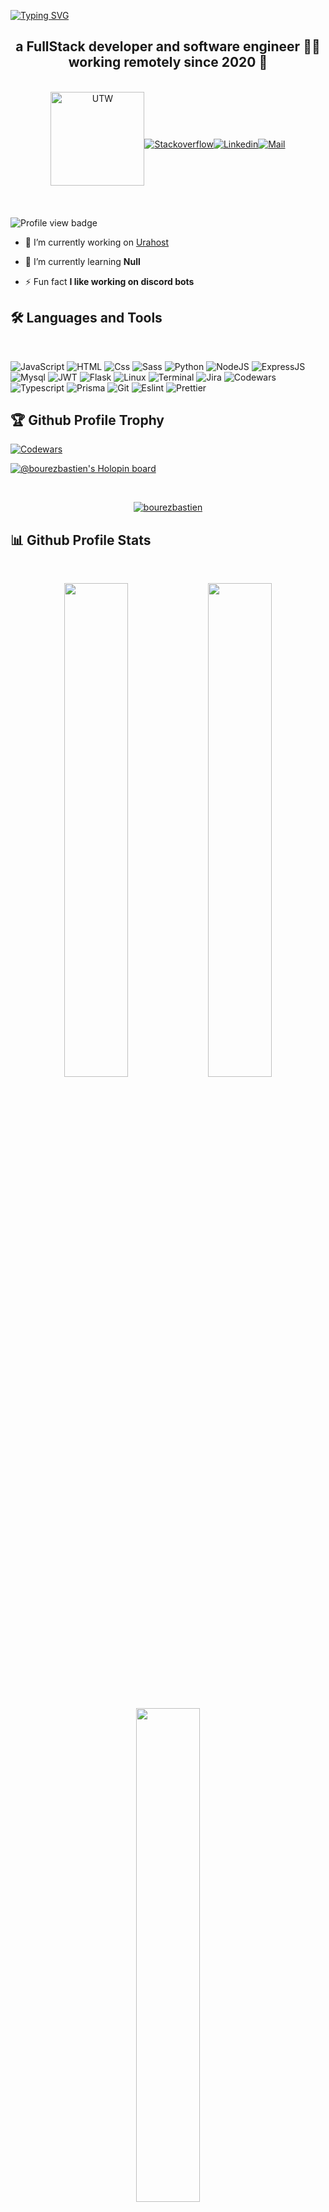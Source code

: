 <a href="https://git.io/typing-svg"><img src="https://readme-typing-svg.demolab.com?font=Fira+Code&size=75&pause=1500&center=true&vCenter=true&width=1920&height=100&lines=Hi+%F0%9F%91%8B%2C+I'm+Bastien" alt="Typing SVG" /></a>

<h2 align="center">a FullStack developer and software engineer 👨‍💻 working remotely since 2020 🚀</h2>
<br />

<div style="display: flex; flex-direction: row; width:100%; align-items:center; justify-content: center;" align="center">
<a  target="_blank" href="https://www.youtube.com/watch?v=dQw4w9WgXcQ">
  <img
    height="auto"
    width="150px"
    alt="UTW"
    src="https://img.shields.io/badge/UpWork-6FDA44?style=for-the-badge&logo=Upwork&logoColor=white"
  />
  <br />
  <br />

</a>
 
 
   <br />
<a  target="_blank" href="https://stackoverflow.com/users/20161371/bourez-bastien">
  <img
    alt="Stackoverflow"
    src="https://img.shields.io/badge/stack%20overflow-FE7A16?logo=stack-overflow&logoColor=white&style=for-the-badge"
  />
</a>
  
<a  target="_blank" href="https://www.linkedin.com/in/bastien-bourez-617bba171/" >
  <img
    alt="Linkedin"
    src="https://img.shields.io/badge/linkedin-0077B5?logo=linkedin&logoColor=white&style=for-the-badge"
  />
</a>
  
 <a  target="_blank" href="mailto:contact@bastien-b.fr" >
  <img
    alt="Mail"
    src="https://img.shields.io/badge/Gmail-D14836?style=for-the-badge&logo=gmail&logoColor=white"
  />
</a>
  
</div>

<br />


<br />
  <img 
    alt="Profile view badge"
    src="https://komarev.com/ghpvc/?username=BourezBastien&style=for-the-badge"
  />

- 🔭 I’m currently working on [Urahost](https://urahost.fr/)

- 🌱 I’m currently learning **Null**

- ⚡ Fun fact **I like working on discord bots**

## 🛠 Languages and Tools
<br />

<p>
  <img alt="JavaScript" src="https://img.shields.io/badge/JavaScript-F7DF1E?logo=javascript&logoColor=white&style=for-the-badge" />
  <img alt="HTML" src="https://img.shields.io/badge/HTML-E34F26?logo=html5&logoColor=white&style=for-the-badge" />
  <img alt="Css" src="https://img.shields.io/badge/CSS-1572B6?logo=css3&logoColor=white&style=for-the-badge" />
  <img alt="Sass" src="https://img.shields.io/badge/Sass-CC6699?logo=sass&logoColor=white&style=for-the-badge" />
  <img alt="Python" src="https://img.shields.io/badge/Python-3776AB?style=for-the-badge&logo=python&logoColor=white" />
  <img alt="NodeJS" src="https://img.shields.io/badge/Node.js-43853D?style=for-the-badge&logo=node.js&logoColor=white" />
  <img alt="ExpressJS" src="https://img.shields.io/badge/Express.js-404D59?style=for-the-badge" />
  <img alt="Mysql" src="https://img.shields.io/badge/MySQL-00000F?style=for-the-badge&logo=mysql&logoColor=white" />
  <img alt="JWT" src="https://img.shields.io/badge/json%20web%20tokens-323330?style=for-the-badge&logo=json-web-tokens&logoColor=pink" />
  <img alt="Flask" src="https://img.shields.io/badge/Flask-000000?style=for-the-badge&logo=flask&logoColor=white" />
  <img alt="Linux" src="https://img.shields.io/badge/Linux-FCC624?style=for-the-badge&logo=linux&logoColor=black" />
  <img alt="Terminal" src="https://img.shields.io/badge/Terminal-2E2E2E?style=for-the-badge&logo=Windows+Terminal&logoColor=ffffff" />
  <img alt="Jira" src="https://img.shields.io/badge/Jira-0052CC?style=for-the-badge&logo=Jira&logoColor=white" />
  <img alt="Codewars" src="https://img.shields.io/badge/Codewars-B1361E?style=for-the-badge&logo=Codewars&logoColor=white" />
  <img alt="Typescript" src="https://img.shields.io/badge/TypeScript-007ACC?style=for-the-badge&logo=typescript&logoColor=white" />
  <img alt="Prisma" src="https://img.shields.io/badge/Prisma-3982CE?style=for-the-badge&logo=Prisma&logoColor=white" />
  <img alt="Git" src="https://img.shields.io/badge/GIT-E44C30?style=for-the-badge&logo=git&logoColor=white" />
  <img alt="Eslint" src="https://img.shields.io/badge/eslint-3A33D1?style=for-the-badge&logo=eslint&logoColor=white" />
  <img alt="Prettier" src="https://img.shields.io/badge/prettier-1A2C34?style=for-the-badge&logo=prettier&logoColor=F7BA3E" />
 
 
</p> 


## 🏆 Github Profile Trophy

[![Codewars](https://www.codewars.com/users/BourezBastien/badges/large)](https://www.codewars.com/users/BourezBastien)

[![@bourezbastien's Holopin board](https://holopin.me/bourezbastien)](https://holopin.io/@bourezbastien)

<br />
<p align="center"> <a href="https://github-profile-trophy.vercel.app/?username=BourezBastien&no-bg=true"><img src="https://github-profile-trophy.vercel.app/?username=BourezBastien&no-bg=true&column=10&margin-w=20&margin-h=20" alt="bourezbastien" /></a> </p>


## 📊 Github Profile Stats
<br />
<p align="center">
<img height="auto" width="45%" src="https://github-readme-stats.vercel.app/api?username=BourezBastien&show_icons=true&theme=dracula&hide_border=true" align = "center"/>
<img height="auto" width="45%" src="https://github-readme-streak-stats.herokuapp.com/?user=BourezBastien&theme=dracula&border=61dafb&hide_border=true" align = "center"/>
</p>
<br />
<p align="center">
<img height="auto" width="45%" src="https://github-readme-stats.vercel.app/api/top-langs?username=BourezBastien&show_icons=true&theme=dracula&locale=en&hide_border=true" align = "center"/>
</p>
